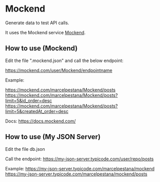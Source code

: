 # Mockend

Generate data to test API calls.

It uses the Mockend service [Mockend](https://mockend.com/).

## How to use (Mockend)

Edit the file ".mockend.json" and call the below endpoint:

https://mockend.com/user/Mockend/endpointname

Example:

https://mockend.com/marcelpestana/Mockend/posts
https://mockend.com/marcelpestana/Mockend/posts?limit=5&id_order=desc
https://mockend.com/marcelpestana/Mockend/posts?limit=5&createdAt_order=desc

Docs:
https://docs.mockend.com/


## How to use (My JSON Server)

Edit the file db.json

Call the endpoint:
https://my-json-server.typicode.com/user/repo/posts

Example:
https://my-json-server.typicode.com/marcelpestana/mockend
https://my-json-server.typicode.com/marcelpestana/mockend/posts

